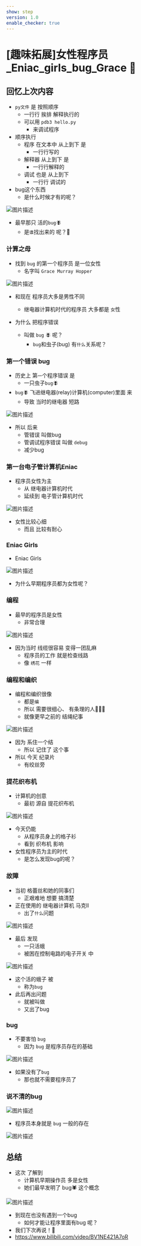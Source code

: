 ```yaml
---
show: step
version: 1.0
enable_checker: true
---
```


#  [趣味拓展]女性程序员_Eniac_girls_bug_Grace 🥋

## 回忆上次内容

- `py文件` 是 按照顺序
  - 一行行 挨排 解释执行的
  - 可以用 `pdb3 hello.py` 
	- 来调试程序
- 顺序执行
	- 程序 在文本中 从上到下 是 
		- 一行行写的
	- 解释器 从上到下 是 
		- 一行行解释的
	- 调试 也是 从上到下
		- 一行行 调试的
- bug这个东西 
	- 是什么时候才有的呢？

![图片描述](https://doc.shiyanlou.com/courses/uid1190679-20210220-1613775864374)

- 最早那只 活的`bug`🪰
	- 是`谁`找出来的 呢？🤔

### 计算之母

- 找到 `bug` 的第一个程序员 是一位女性
	- 名字叫 `Grace Murray Hopper`

![图片描述](https://doc.shiyanlou.com/courses/uid1190679-20210811-1628645970342)

- 和现在 程序员大多是男性不同
	- 继电器计算机时代的程序员 大多都是  `女`性

- 为什么 把程序错误
	- 叫做 `bug` 🪰 呢？
		- `bug`和虫子(bug) 有`什么`关系呢？

### 第一个错误 bug

- 历史上 第`一`个程序错误 是
	- 一只虫子`bug`🪰 
- `bug`🪰 飞进继电器(relay)计算机(computer)里面 来
	- 导致 当时的继电器 短路

![图片描述](https://doc.shiyanlou.com/courses/uid1190679-20210220-1613775864374)

- 所以 后来
	- 管错误 叫做bug
	- 管调试程序错误 叫做 `debug`
	- 减少bug

### 第一台电子管计算机Eniac

- 程序员女性为主
	- 从 继电器计算机时代
	- 延续到 电子管计算机时代

![图片描述](https://doc.shiyanlou.com/courses/uid1190679-20220928-1664364729621)

- 女性比较心细
	- 而且 比较有耐心

### Eniac Girls

-  Eniac Girls

![图片描述](https://doc.shiyanlou.com/courses/uid1190679-20231031-1698741626103)

- 为什么早期程序员都为女性呢？

### 编程

- 最早的程序员是女性
	- 非常合理

![图片描述](https://doc.shiyanlou.com/courses/uid1190679-20231031-1698744349845)

- 因为当时 线缆很容易 变得一团乱麻
	- 程序员的工作 就是检查线路
	- 像 `绣花` 一样

### 编程和编织

- 编程和编织很像
	- 都是`编`
	- 所以 需要很细心、 有条理的人👩🏼‍🦱
	- 就像更早之前的 结绳纪事

![图片描述](https://doc.shiyanlou.com/courses/uid1190679-20231022-1697941531867)

- 因为 系住一个结
	- 所以 记住了 这个事
- 所以 今天 纪录片
	- 有绞丝旁

### 提花织布机

- 计算机的创意 
	- 最初 源自 提花织布机

![图片描述](https://doc.shiyanlou.com/courses/uid1190679-20220927-1664229114586)

- 今天仍能 
	- 从程序员身上的格子衫
	- 看到 织布机 影响
- 女性程序员为主的时代
	- 是怎么发现bug的呢？

### 故障

- 当初 格蕾丝和她的同事们 
	- 正艰难地 想要 搞清楚
- 正在使用的 继电器计算机 马克II 
	- 出了`什么`问题

![图片描述](https://doc.shiyanlou.com/courses/uid1190679-20210916-1631788883985)

- 最后 发现
	- 一只活蛾 
	- 被困在控制电路的电子开关 中

![图片描述](https://doc.shiyanlou.com/courses/uid1190679-20230531-1685514354044)

- 这个活的蛾子 被 
	- 称为`bug`
- 此后再出问题
	- 就被叫做 
	- 又出了bug

### bug

- 不要害怕 `bug`
	- 因为 `bug` 是程序员存在的基础

![图片描述](https://doc.shiyanlou.com/courses/uid1190679-20230531-1685514839103)

- 如果没有了`bug`
	- 那也就不需要程序员了

### 说不清的bug

![图片描述](https://doc.shiyanlou.com/courses/uid1190679-20230531-1685514872422)

- 程序员本身就是 `bug` 一般的存在 

![图片描述](https://doc.shiyanlou.com/courses/uid1190679-20230227-1677498225167)


## 总结

- 这次 了解到 
	- 计算机早期操作员 多是女性
	- 她们最早发明了 bug🕷 这个概念

![图片描述](https://doc.shiyanlou.com/courses/uid1190679-20231031-1698745117237)

- 到现在也没有遇到一个bug
	- 如何才能让程序里面有bug 呢？
- 我们下次再说！👋
- https://www.bilibili.com/video/BV1NE421A7oR